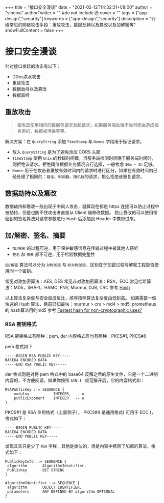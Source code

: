 +++
title = "接口安全漫谈"
date = "2021-02-12T14:32:31+08:00"
author = "vincixu"
authorTwitter = "" #do not include @
cover = ""
tags = ["app-design","security"]
keywords = ["app-design","security"]
description = "介绍常见的网络攻击手段：重放攻击，数据劫持以及篡改以及加解密等"
showFullContent = false
+++

# 接口安全漫谈
针对接口发起的攻击有以下：
- DDos洪水攻击
- 重放攻击
- 数据劫持以及篡改
- 数据监听

## 重放攻击
> 指攻击使用相同的数据包请求发起请求，如果服务端处理不当可能会造成服务宕机，数据被污染等等。

解决方案：在 `QueryString` 添加 `TimeStamp` 与 `Nonce` 字段用于标记请求。
- 放入 `QueryString` 是为了避免添加 CORS 头部
- `TimeStamp` 使用 `Unix` 的秒级时间戳，当服务端检测时间晚于服务端时间时，则拒绝该请求。拒绝阀值根据业务情况自行选择，一般考虑 `30m ~ 1h` 足够。
- `Nonce` 用于在攻击者重放有效时间内的请求时进行区分，如果在有效时间内已经处理了相同的：`路径`、`时间戳`、`随机数`的请求，那么拒绝该重复请求。

## 数据劫持以及篡改
数据劫持和篡改一般出现于中间人攻击，就算现在都是 https 连接可以防止过程中被劫持，但是也防不住攻击者直接从 Client 端修改数据。
防止篡改的可以使用带密钥的签名算法对请求参数进行 Hash 后添加到 Header 中携带过来。


## 加/解密、签名、摘要

- `加/解密` 的过程可逆，用于保护敏感信息在传输过程中被其他人窃听
- `签名` 和 `摘要` 都不可逆，用于检验数据完整性

`加/解密` 算法可以分为 `对称加密` 与 `非对称加密`，区别在于加密过程与解密工程是否使用同一个密钥。

常见对称加密算法：AES, DES
常见非对称加密算法：RSA，ECC
常见哈希算法：MD5，SHA-1，HAMC, FNV, Murmur, DJB, CRC
参考 [Hash](https://github.com/dgryski/dgohash)

以上算法复杂度与安全度成反比，顺序按照算法复杂度由低到高。
如果需要一個快速的 Hash 算法，目前已知最快：murmur > crs > md4 > md5, prometheus 的 hash算法用的md5
参考 [Fastest hash for non-cryptographic uses?](https://stackoverflow.com/questions/3665247/fastest-hash-for-non-cryptographic-uses)

### RSA 密钥格式
RSA 密钥格式有两种：pem, der
内容格式有也有两种：PKCS#1, PKCS#8

pem 格式如下
```
-----BEGIN RSA PUBLIC KEY-----
BASE64 ENCODED DATA
-----END RSA PUBLIC KEY-----
```
der 格式则是对将 pem 格式中的 base64 反解之后的原生文件，它是一个二进制内容的，不方便阅读，如果你按照 `ASN.1 ` 规范解开后，它的内容格式如：
```
RSAPublicKey ::= SEQUENCE {
    modulus           INTEGER,  -- n
    publicExponent    INTEGER   -- e
}
```

PKCS#1 是 RSA 专用格式（上面例子）， PKCS#8 是通用格式( 可用于 ECC )，格式如下：
```
-----BEGIN PUBLIC KEY-----
BASE64 ENCODED DATA
-----END PUBLIC KEY-----
```
 
发现其实只是少了 `RSA` 字样，其他是类似的，但是内容中携带了加密的算法，格式如下：
 ```
 PublicKeyInfo ::= SEQUENCE {
  algorithm       AlgorithmIdentifier,
  PublicKey       BIT STRING
}

AlgorithmIdentifier ::= SEQUENCE {
  algorithm       OBJECT IDENTIFIER,
  parameters      ANY DEFINED BY algorithm OPTIONAL
}
 ```